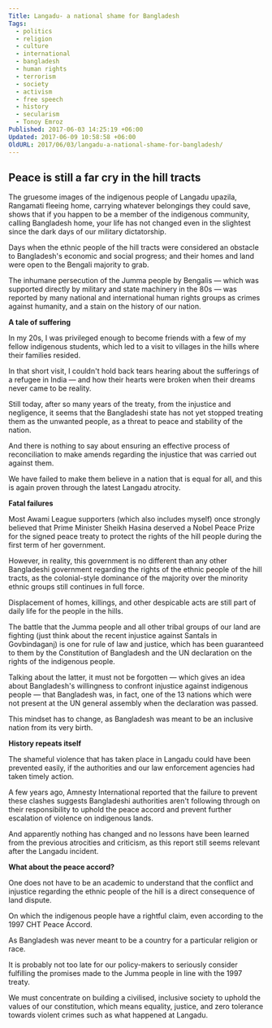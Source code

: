 ```yaml
---
Title: Langadu- a national shame for Bangladesh
Tags:
  - politics
  - religion
  - culture
  - international
  - bangladesh
  - human rights
  - terrorism
  - society
  - activism
  - free speech
  - history
  - secularism
  - Tonoy Emroz
Published: 2017-06-03 14:25:19 +06:00
Updated: 2017-06-09 10:58:58 +06:00
OldURL: 2017/06/03/langadu-a-national-shame-for-bangladesh/
---
```


<h2 class="excerpt FBIA">Peace is still a far cry in the hill tracts</h2>
<div class="fb-quote fb_iframe_widget"></div>
<div class="text">
<p class="p1">The gruesome images of the indigenous people of Langadu upazila, Rangamati fleeing home, carrying whatever belongings they could save, shows that if you happen to be a member of the indigenous community, calling Bangladesh home, your life has not changed even in the slightest since the dark days of our military dictatorship.</p>
<p class="p3">Days when the ethnic people of the hill tracts were considered an obstacle to Bangladesh's economic and social progress; and their homes and land were open to the Bengali majority to grab.</p>
<p class="p3">The inhumane persecution of the Jumma people by Bengalis — which was supported directly by military and state machinery in the 80s — was reported by many national and international human rights groups as crimes against humanity, and a stain on the history of our nation.</p>
<p class="p4"><b>A tale of suffering</b></p>
<p class="p2">In my 20s, I was privileged enough to become friends with a few of my fellow indigenous students, which led to a visit to villages in the hills where their families resided.</p>
<p class="p3">In that short visit, I couldn't hold back tears hearing about the sufferings of a refugee in India — and how their hearts were broken when their dreams never came to be reality.</p>
<p class="p3">Still today, after so many years of the treaty, from the injustice and negligence, it seems that the Bangladeshi state has not yet stopped treating them as the unwanted people, as a threat to peace and stability of the nation.</p>
<p class="p3">And there is nothing to say about ensuring an effective process of reconciliation to make amends regarding the injustice that was carried out against them.</p>
<p class="p3">We have failed to make them believe in a nation that is equal for all, and this is again proven through the latest Langadu atrocity.</p>
<p class="p4"><b>Fatal failures</b></p>

<div class="fb-quote fb_iframe_widget"></div>
<p class="p2">Most Awami League supporters (which also includes myself) once strongly believed that Prime Minister Sheikh Hasina deserved a Nobel Peace Prize for the signed peace treaty to protect the rights of the hill people during the first term of her government.</p>
<p class="p3">However, in reality, this government is no different than any other Bangladeshi government regarding the rights of the ethnic people of the hill tracts, as the colonial-style dominance of the majority over the minority ethnic groups still continues in full force.</p>
<p class="p3">Displacement of homes, killings, and other despicable acts are still part of daily life for the people in the hills.</p>
<p class="p3">The battle that the Jumma people and all other tribal groups of our land are fighting (just think about the recent injustice against Santals in Govbindaganj) is one for rule of law and justice, which has been guaranteed to them by the Constitution of Bangladesh and the UN declaration on the rights of the indigenous people.</p>
<p class="p3">Talking about the latter, it must not be forgotten — which gives an idea about Bangladesh's willingness to confront injustice against indigenous people — that Bangladesh was, in fact, one of the 13 nations which were not present at the UN general assembly when the declaration was passed.</p>
<p class="p3">This mindset has to change, as Bangladesh was meant to be an inclusive nation from its very birth.</p>
<p class="p4"><b>History repeats itself</b></p>
<p class="p2">The shameful violence that has taken place in Langadu could have been prevented easily, if the authorities and our law enforcement agencies had taken timely action.</p>
<p class="p3">A few years ago, Amnesty International reported that the failure to prevent these clashes suggests Bangladeshi authorities aren't following through on their responsibility to uphold the peace accord and prevent further escalation of violence on indigenous lands.</p>
<p class="p3">And apparently nothing has changed and no lessons have been learned from the previous atrocities and criticism, as this report still seems relevant after the Langadu incident.</p>
<p class="p4"><b>What about the peace accord?</b></p>
<p class="p2">One does not have to be an academic to understand that the conflict and injustice regarding the ethnic people of the hill is a direct consequence of land dispute.</p>
<p class="p3">On which the indigenous people have a rightful claim, even according to the 1997 CHT Peace Accord.</p>
<p class="p3">As Bangladesh was never meant to be a country for a particular religion or race.</p>
<p class="p3">It is probably not too late for our policy-makers to seriously consider fulfilling the promises made to the Jumma people in line with the 1997 treaty.</p>
<p class="p3">We must concentrate on building a civilised, inclusive society to uphold the values of our constitution, which means equality, justice, and zero tolerance towards violent crimes such as what happened at Langadu.</p>

</div>
